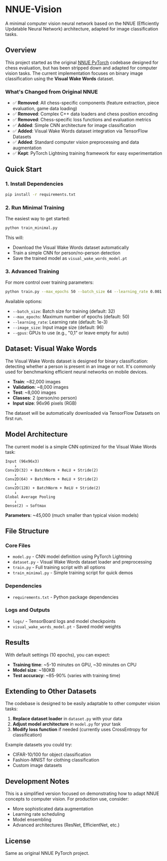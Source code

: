 # NNUE-Vision

A minimal computer vision neural network based on the NNUE (Efficiently Updatable Neural Network) architecture, adapted for image classification tasks.

## Overview

This project started as the original [NNUE PyTorch](https://github.com/official-stockfish/nnue-pytorch) codebase designed for chess evaluation, but has been stripped down and adapted for computer vision tasks. The current implementation focuses on binary image classification using the **Visual Wake Words** dataset.

### What's Changed from Original NNUE

- ✅ **Removed**: All chess-specific components (feature extraction, piece evaluation, game data loading)
- ✅ **Removed**: Complex C++ data loaders and chess position encoding  
- ✅ **Removed**: Chess-specific loss functions and evaluation metrics
- ✅ **Added**: Simple CNN architecture for image classification
- ✅ **Added**: Visual Wake Words dataset integration via TensorFlow Datasets
- ✅ **Added**: Standard computer vision preprocessing and data augmentation
- ✅ **Kept**: PyTorch Lightning training framework for easy experimentation

## Quick Start

### 1. Install Dependencies

```bash
pip install -r requirements.txt
```

### 2. Run Minimal Training

The easiest way to get started:

```bash
python train_minimal.py
```

This will:
- Download the Visual Wake Words dataset automatically
- Train a simple CNN for person/no-person detection
- Save the trained model as `visual_wake_words_model.pt`

### 3. Advanced Training

For more control over training parameters:

```bash
python train.py --max_epochs 50 --batch_size 64 --learning_rate 0.001
```

Available options:
- `--batch_size`: Batch size for training (default: 32)
- `--max_epochs`: Maximum number of epochs (default: 50)  
- `--learning_rate`: Learning rate (default: 1e-3)
- `--image_size`: Input image size (default: 96)
- `--gpus`: GPUs to use (e.g., "0,1" or leave empty for auto)

## Dataset: Visual Wake Words

The Visual Wake Words dataset is designed for binary classification: detecting whether a person is present in an image or not. It's commonly used for benchmarking efficient neural networks on mobile devices.

- **Train**: ~82,000 images
- **Validation**: ~8,000 images  
- **Test**: ~8,000 images
- **Classes**: 2 (person/no person)
- **Input size**: 96x96 pixels (RGB)

The dataset will be automatically downloaded via TensorFlow Datasets on first run.

## Model Architecture

The current model is a simple CNN optimized for the Visual Wake Words task:

```
Input (96x96x3)
    ↓
Conv2D(32) + BatchNorm + ReLU + Stride(2)
    ↓  
Conv2D(64) + BatchNorm + ReLU + Stride(2)
    ↓
Conv2D(128) + BatchNorm + ReLU + Stride(2)
    ↓
Global Average Pooling
    ↓
Dense(2) → Softmax
```

**Parameters**: ~45,000 (much smaller than typical vision models)

## File Structure

### Core Files
- `model.py` - CNN model definition using PyTorch Lightning
- `dataset.py` - Visual Wake Words dataset loader and preprocessing
- `train.py` - Full training script with all options
- `train_minimal.py` - Simple training script for quick demos

### Dependencies  
- `requirements.txt` - Python package dependencies

### Logs and Outputs
- `logs/` - TensorBoard logs and model checkpoints
- `visual_wake_words_model.pt` - Saved model weights

## Results

With default settings (10 epochs), you can expect:
- **Training time**: ~5-10 minutes on GPU, ~30 minutes on CPU
- **Model size**: ~180KB
- **Test accuracy**: ~85-90% (varies with training time)

## Extending to Other Datasets

The codebase is designed to be easily adaptable to other computer vision tasks:

1. **Replace dataset loader** in `dataset.py` with your data
2. **Adjust model architecture** in `model.py` for your task
3. **Modify loss function** if needed (currently uses CrossEntropy for classification)

Example datasets you could try:
- CIFAR-10/100 for object classification
- Fashion-MNIST for clothing classification  
- Custom image datasets

## Development Notes

This is a simplified version focused on demonstrating how to adapt NNUE concepts to computer vision. For production use, consider:

- More sophisticated data augmentation
- Learning rate scheduling
- Model ensembling
- Advanced architectures (ResNet, EfficientNet, etc.)

## License

Same as original NNUE PyTorch project.
